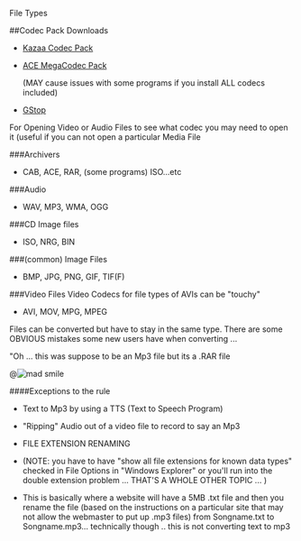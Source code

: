 File Types


##Codec Pack Downloads


- [Kazaa Codec Pack](http://home.hccnet.nl/h.edskes/mirror.htm)


- [ACE MegaCodec Pack](http://www.free-codecs.com/download/ACE_Mega_CoDecS_Pack.htm)
         
  (MAY cause issues with some programs if you install ALL codecs included)


-   [GStop](http://www.headbands.com/gspot/)

   For Opening Video or Audio Files to see what codec you may need to open it (useful if you can not open a particular Media File
      

###Archivers

- CAB, ACE, RAR, (some programs) ISO...etc 

###Audio
- WAV, MP3, WMA, OGG
      
###CD Image files
   
- ISO, NRG, BIN
 
###(common) Image Files
- BMP, JPG, PNG, GIF, TIF(F)
   
###Video Files 
Video Codecs for file types of AVIs can be &quot;touchy&quot;
     
- AVI, MOV, MPG, MPEG</li>
     

Files can be converted but have to stay in the same type. There are some OBVIOUS mistakes some new users have when converting ... </p>

&quot;Oh ... this was suppose to be an Mp3 file but its a .RAR file 
	 

@![mad smile](../smiles/mad/cursing.gif)

      
####Exceptions to the rule 

-	Text to Mp3 by using a TTS (Text to Speech Program)</li>
-	&quot;Ripping&quot; Audio out of a video file to record to say an Mp3</li>
       
-	FILE EXTENSION RENAMING 
       
   -	<span class="mainSiteUpdates">(NOTE: you have to have &quot;show all file extensions for known data types&quot; checked in File Options in &quot;Windows Explorer&quot; 
   or you'll run into the double extension problem ... THAT'S A WHOLE OTHER TOPIC ... ) </span></li>
   
   -	This is basically where a website will have a 5MB .txt file and then you rename the file (based on the instructions on a particular site that may not allow 
        the webmaster to put up .mp3 files) from Songname.txt to Songname.mp3... technically though .. this is not converting text to mp3

 
